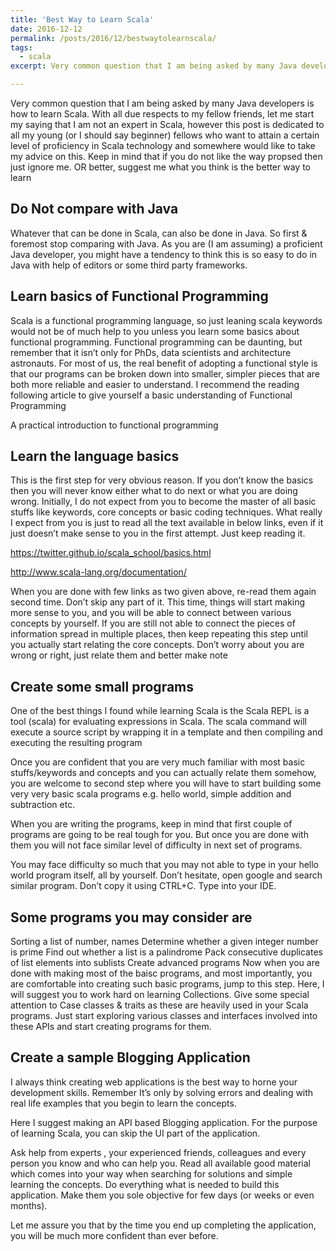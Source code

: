 ```yaml
---
title: 'Best Way to Learn Scala'
date: 2016-12-12
permalink: /posts/2016/12/bestwaytolearnscala/
tags:
  - scala
excerpt: Very common question that I am being asked by many Java developers is how to learn Scala

---
```


Very common question that I am being asked by many Java developers is how to learn Scala. With all due respects to my fellow friends, let me start my saying that I am not an expert in Scala, however this post is dedicated to all my young (or I should say beginner) fellows who want to attain a certain level of proficiency in Scala technology and somewhere would like to take my advice on this. Keep in mind that if you do not like the way propsed then just ignore me. OR better, suggest me what you think is the better way to learn

Do Not compare with Java
----
Whatever that can be done in Scala, can also be done in Java. So first & foremost stop comparing with Java. As you are (I am assuming) a proficient Java developer, you might have a tendency to think this is so easy to do in Java with help of editors or some third party frameworks.

Learn basics of Functional Programming
----
Scala is a functional programming language, so just leaning scala keywords would not be of much help to you unless you learn some basics about functional programming. Functional programming can be daunting, but remember that it isn’t only for PhDs, data scientists and architecture astronauts. For most of us, the real benefit of adopting a functional style is that our programs can be broken down into smaller, simpler pieces that are both more reliable and easier to understand. I recommend the reading following article to give yourself a basic understanding of Functional Programming

A practical introduction to functional programming

Learn the language basics
----
This is the first step for very obvious reason. If you don’t know the basics then you will never know either what to do next or what you are doing wrong. Initially, I do not expect from you to become the master of all basic stuffs like keywords, core concepts or basic coding techniques. What really I expect from you is just to read all the text available in below links, even if it just doesn’t make sense to you in the first attempt. Just keep reading it.

<https://twitter.github.io/scala_school/basics.html>

<http://www.scala-lang.org/documentation/>

When you are done with few links as two given above, re-read them again second time. Don’t skip any part of it. This time, things will start making more sense to you, and you will be able to connect between various concepts by yourself. If you are still not able to connect the pieces of information spread in multiple places, then keep repeating this step until you actually start relating the core concepts. Don’t worry about you are wrong or right, just relate them and better make note

Create some small programs
----
One of the best things I found while learning Scala is the Scala REPL is a tool (scala) for evaluating expressions in Scala. The scala command will execute a source script by wrapping it in a template and then compiling and executing the resulting program

Once you are confident that you are very much familiar with most basic stuffs/keywords and concepts and you can actually relate them somehow, you are welcome to second step where you will have to start building some very very basic scala programs e.g. hello world, simple addition and subtraction etc.

When you are writing the programs, keep in mind that first couple of programs are going to be real tough for you. But once you are done with them you will not face similar level of difficulty in next set of programs.

You may face difficulty so much that you may not able to type in your hello world program itself, all by yourself. Don’t hesitate, open google and search similar program. Don’t copy it using CTRL+C. Type into your IDE.

Some programs you may consider are
----

Sorting a list of number, names
Determine whether a given integer number is prime
Find out whether a list is a palindrome
Pack consecutive duplicates of list elements into sublists
Create advanced programs
Now when you are done with making most of the baisc programs, and most importantly, you are comfortable into creating such basic programs, jump to this step. Here, I will suggest you to work hard on learning Collections. Give some special attention to Case classes & traits as these are heavily used in your Scala programs. Just start exploring various classes and interfaces involved into these APIs and start creating programs for them.

Create a sample Blogging Application
----
I always think creating web applications is the best way to horne your development skills. Remember It’s only by solving errors and dealing with real life examples that you begin to learn the concepts.

Here I suggest making an API based Blogging application. For the purpose of learning Scala, you can skip the UI part of the application.

Ask help from experts , your experienced friends, colleagues and every person you know and who can help you. Read all available good material which comes into your way when searching for solutions and simple learning the concepts. Do everything what is needed to build this application. Make them you sole objective for few days (or weeks or even months).

Let me assure you that by the time you end up completing the application, you will be much more confident than ever before.